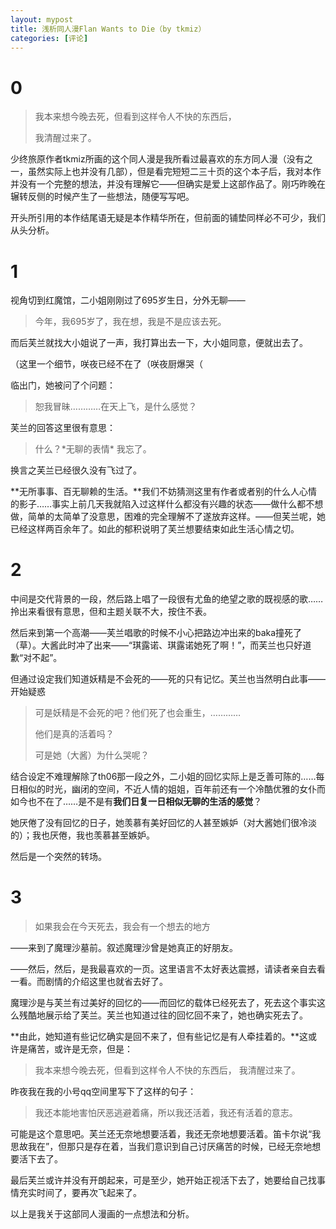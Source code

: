 ```yaml
---
layout: mypost
title: 浅析同人漫Flan Wants to Die（by tkmiz）
categories: [评论]
---
```


# 0

> 我本来想今晚去死，但看到这样令人不快的东西后，
>
> 我清醒过来了。

少终旅原作者tkmiz所画的这个同人漫是我所看过最喜欢的东方同人漫（没有之一，虽然实际上也并没有几部），但是看完短短二三十页的这个本子后，我对本作并没有一个完整的想法，并没有理解它——但确实是爱上这部作品了。刚巧昨晚在辗转反侧的时候产生了一些想法，随便写写吧。

开头所引用的本作结尾语无疑是本作精华所在，但前面的铺垫同样必不可少，我们从头分析。

# 1

视角切到红魔馆，二小姐刚刚过了695岁生日，分外无聊——

> 今年，我695岁了，我在想，我是不是应该去死。

而后芙兰就找大小姐说了一声，我打算出去一下，大小姐同意，便就出去了。

（这里一个细节，咲夜已经不在了（咲夜厨爆哭（

临出门，她被问了个问题：

> 恕我冒昧…………在天上飞，是什么感觉？

芙兰的回答这里很有意思：

> 什么？\*无聊的表情* 我忘了。

换言之芙兰已经很久没有飞过了。

**无所事事、百无聊赖的生活。**我们不妨猜测这里有作者或者别的什么人心情的影子……事实上前几天我就陷入过这样什么都没有兴趣的状态——做什么都不想做，简单的太简单了没意思，困难的完全理解不了遂放弃这样。——但芙兰呢，她已经这样两百余年了。如此的郁积说明了芙兰想要结束如此生活心情之切。

# 2

中间是交代背景的一段，然后路上唱了一段很有尤鱼的绝望之歌的既视感的歌……拎出来看很有意思，但和主题关联不大，按住不表。

然后来到第一个高潮——芙兰唱歌的时候不小心把路边冲出来的baka撞死了（草）。大酱此时冲了出来——“琪露诺、琪露诺她死了啊！”，而芙兰也只好道歉“对不起”。

但通过设定我们知道妖精是不会死的——死的只有记忆。芙兰也当然明白此事——开始疑惑

> 可是妖精是不会死的吧？他们死了也会重生，…………
>
> 他们是真的活着吗？
>
> 可是她（大酱）为什么哭呢？

结合设定不难理解除了th06那一段之外，二小姐的回忆实际上是乏善可陈的……每日相似的时光，幽闭的空间，不近人情的姐姐，百年前还有一个冷酷优雅的女仆而如今也不在了……是不是有**我们日复一日相似无聊的生活的感觉**？

她厌倦了没有回忆的日子，她羡慕有美好回忆的人甚至嫉妒（对大酱她们很冷淡的）；我也厌倦，我也羡慕甚至嫉妒。

然后是一个突然的转场。

# 3



> 如果我会在今天死去，我会有一个想去的地方

——来到了魔理沙墓前。叙述魔理沙曾是她真正的好朋友。

——然后，然后，是我最喜欢的一页。这里语言不太好表达震撼，请读者亲自去看一看。而剧情的介绍这里也就省去好了。

魔理沙是与芙兰有过美好的回忆的——而回忆的载体已经死去了，死去这个事实这么残酷地展示给了芙兰。芙兰也知道过往的回忆回不来了，她也确实死去了。

**由此，她知道有些记忆确实是回不来了，但有些记忆是有人牵挂着的。**这或许是痛苦，或许是无奈，但是：

> 我本来想今晚去死，但看到这样令人不快的东西后，
> 我清醒过来了。

昨夜我在我的小号qq空间里写下了这样的句子：

> 我还本能地害怕厌恶逃避着痛，所以我还活着，我还有活着的意志。

可能是这个意思吧。芙兰还无奈地想要活着，我还无奈地想要活着。笛卡尔说“我思故我在”，但那只是存在着，当我们意识到自己讨厌痛苦的时候，已经无奈地想要活下去了。

最后芙兰或许并没有开朗起来，可是至少，她开始正视活下去了，她要给自己找事情充实时间了，要再次飞起来了。



以上是我关于这部同人漫画的一点想法和分析。

